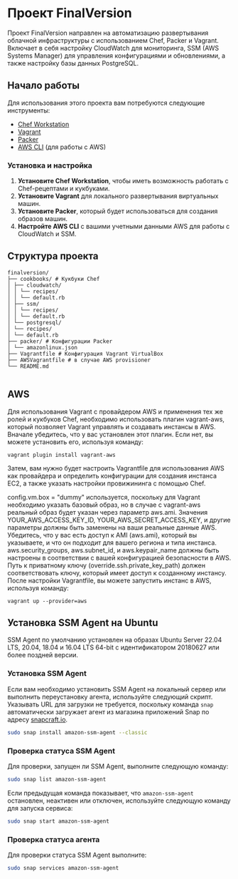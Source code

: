 # Проект FinalVersion

Проект FinalVersion направлен на автоматизацию развертывания облачной инфраструктуры с использованием Chef, Packer и Vagrant. Включает в себя настройку CloudWatch для мониторинга, SSM (AWS Systems Manager) для управления конфигурациями и обновлениями, а также настройку базы данных PostgreSQL.

## Начало работы

Для использования этого проекта вам потребуются следующие инструменты:

- [Chef Workstation](https://downloads.chef.io/tools/workstation)
- [Vagrant](https://www.vagrantup.com/downloads)
- [Packer](https://www.packer.io/downloads)
- [AWS CLI](https://aws.amazon.com/cli/) (для работы с AWS)

### Установка и настройка

1. **Установите Chef Workstation**, чтобы иметь возможность работать с Chef-рецептами и кукбуками.
2. **Установите Vagrant** для локального развертывания виртуальных машин.
3. **Установите Packer**, который будет использоваться для создания образов машин.
4. **Настройте AWS CLI** с вашими учетными данными AWS для работы с CloudWatch и SSM.

## Структура проекта
```
finalversion/
├── cookbooks/ # Кукбуки Chef
│ ├── cloudwatch/
│ │ └── recipes/
│ │ └── default.rb
│ ├── ssm/
│ │ └── recipes/
│ │ └── default.rb
│ └── postgresql/
│ └── recipes/
│ └── default.rb
├── packer/ # Конфигурации Packer
│ └── amazonlinux.json
├── Vagrantfile # Конфигурация Vagrant VirtualBox
├── AWSVagrantfile # в случае AWS provisioner
└── README.md


```
## AWS
Для использования Vagrant с провайдером AWS и применения тех же ролей и кукбуков Chef, необходимо использовать плагин vagrant-aws, который позволяет Vagrant управлять и создавать инстансы в AWS. Вначале убедитесь, что у вас установлен этот плагин. Если нет, вы можете установить его, используя команду:
```
vagrant plugin install vagrant-aws
```
Затем, вам нужно будет настроить Vagrantfile для использования AWS как провайдера и определить конфигурации для создания инстанса EC2, а также указать настройки провижининга с помощью Chef.

config.vm.box = "dummy" используется, поскольку для Vagrant необходимо указать базовый образ, но в случае с vagrant-aws реальный образ будет указан через параметр aws.ami.
Значения YOUR_AWS_ACCESS_KEY_ID, YOUR_AWS_SECRET_ACCESS_KEY, и другие параметры должны быть заменены на ваши реальные данные AWS.
Убедитесь, что у вас есть доступ к AMI (aws.ami), который вы указываете, и что он подходит для вашего региона и типа инстанса.
aws.security_groups, aws.subnet_id, и aws.keypair_name должны быть настроены в соответствии с вашей конфигурацией безопасности в AWS.
Путь к приватному ключу (override.ssh.private_key_path) должен соответствовать ключу, который имеет доступ к созданному инстансу.
После настройки Vagrantfile, вы можете запустить инстанс в AWS, используя команду:
```
vagrant up --provider=aws
```

## Установка SSM Agent на Ubuntu

SSM Agent по умолчанию установлен на образах Ubuntu Server 22.04 LTS, 20.04, 18.04 и 16.04 LTS 64-bit с идентификатором 20180627 или более поздней версии.

### Установка SSM Agent

Если вам необходимо установить SSM Agent на локальный сервер или выполнить переустановку агента, используйте следующий скрипт. Указывать URL для загрузки не требуется, поскольку команда `snap` автоматически загружает агент из магазина приложений Snap по адресу [snapcraft.io](https://snapcraft.io).

```bash
sudo snap install amazon-ssm-agent --classic
```

### Проверка статуса SSM Agent

Для проверки, запущен ли SSM Agent, выполните следующую команду:

```bash
sudo snap list amazon-ssm-agent
```

Если предыдущая команда показывает, что `amazon-ssm-agent` остановлен, неактивен или отключен, используйте следующую команду для запуска сервиса:

```bash
sudo snap start amazon-ssm-agent
```

### Проверка статуса агента

Для проверки статуса SSM Agent выполните:

```bash
sudo snap services amazon-ssm-agent
```

